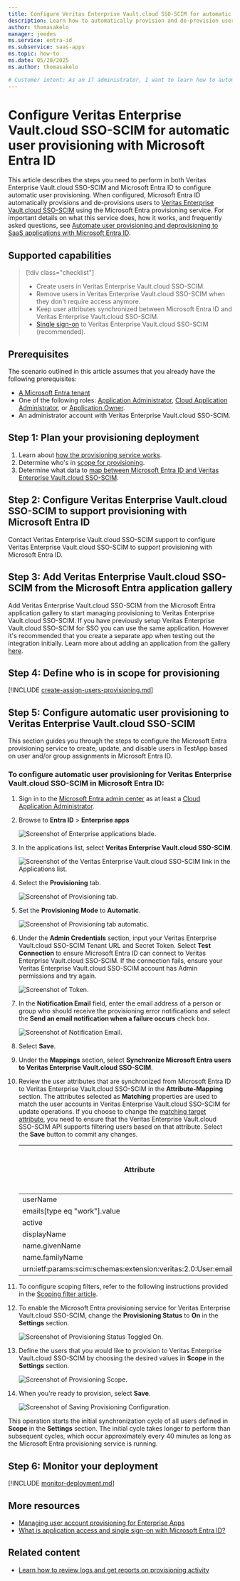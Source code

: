 ```yaml
---
title: Configure Veritas Enterprise Vault.cloud SSO-SCIM for automatic user provisioning with Microsoft Entra ID
description: Learn how to automatically provision and de-provision user accounts from Microsoft Entra ID to Veritas Enterprise Vault.cloud SSO-SCIM.
author: thomasakelo
manager: jeedes
ms.service: entra-id
ms.subservice: saas-apps
ms.topic: how-to
ms.date: 05/20/2025
ms.author: thomasakelo

# Customer intent: As an IT administrator, I want to learn how to automatically provision and deprovision user accounts from Microsoft Entra ID to Veritas Enterprise Vault.cloud SSO-SCIM so that I can streamline the user management process and ensure that users have the appropriate access to Veritas Enterprise Vault.cloud SSO-SCIM.
---
```


# Configure Veritas Enterprise Vault.cloud SSO-SCIM for automatic user provisioning with Microsoft Entra ID

This article describes the steps you need to perform in both Veritas Enterprise Vault.cloud SSO-SCIM and Microsoft Entra ID to configure automatic user provisioning. When configured, Microsoft Entra ID automatically provisions and de-provisions users to [Veritas Enterprise Vault.cloud SSO-SCIM](https://www.veritas.com/insights/enterprise-vault.html?inid=us_veritas_home_products_enterprisevaultcloud) using the Microsoft Entra provisioning service. For important details on what this service does, how it works, and frequently asked questions, see [Automate user provisioning and deprovisioning to SaaS applications with Microsoft Entra ID](~/identity/app-provisioning/user-provisioning.md). 


## Supported capabilities
> [!div class="checklist"]
> * Create users in Veritas Enterprise Vault.cloud SSO-SCIM.
> * Remove users in Veritas Enterprise Vault.cloud SSO-SCIM when they don't require access anymore.
> * Keep user attributes synchronized between Microsoft Entra ID and Veritas Enterprise Vault.cloud SSO-SCIM.
> * [Single sign-on](veritas-tutorial.md) to Veritas Enterprise Vault.cloud SSO-SCIM (recommended).

## Prerequisites

The scenario outlined in this article assumes that you already have the following prerequisites:

* [A Microsoft Entra tenant](~/identity-platform/quickstart-create-new-tenant.md) 
* One of the following roles: [Application Administrator](/entra/identity/role-based-access-control/permissions-reference#application-administrator), [Cloud Application Administrator](/entra/identity/role-based-access-control/permissions-reference#cloud-application-administrator), or [Application Owner](/entra/fundamentals/users-default-permissions#owned-enterprise-applications).
* An administrator account with Veritas Enterprise Vault.cloud SSO-SCIM.

## Step 1: Plan your provisioning deployment
1. Learn about [how the provisioning service works](~/identity/app-provisioning/user-provisioning.md).
1. Determine who's in [scope for provisioning](~/identity/app-provisioning/define-conditional-rules-for-provisioning-user-accounts.md).
1. Determine what data to [map between Microsoft Entra ID and Veritas Enterprise Vault.cloud SSO-SCIM](~/identity/app-provisioning/customize-application-attributes.md).

<a name='step-2-configure-veritas-enterprise-vaultcloud-sso-scim-to-support-provisioning-with-azure-ad'></a>

## Step 2: Configure Veritas Enterprise Vault.cloud SSO-SCIM to support provisioning with Microsoft Entra ID
Contact Veritas Enterprise Vault.cloud SSO-SCIM support to configure Veritas Enterprise Vault.cloud SSO-SCIM to support provisioning with Microsoft Entra ID.

<a name='step-3-add-veritas-enterprise-vaultcloud-sso-scim-from-the-azure-ad-application-gallery'></a>

## Step 3: Add Veritas Enterprise Vault.cloud SSO-SCIM from the Microsoft Entra application gallery

Add Veritas Enterprise Vault.cloud SSO-SCIM from the Microsoft Entra application gallery to start managing provisioning to Veritas Enterprise Vault.cloud SSO-SCIM. If you have previously setup Veritas Enterprise Vault.cloud SSO-SCIM for SSO you can use the same application. However it's recommended that you create a separate app when testing out the integration initially. Learn more about adding an application from the gallery [here](~/identity/enterprise-apps/add-application-portal.md). 

## Step 4: Define who is in scope for provisioning 

[!INCLUDE [create-assign-users-provisioning.md](~/identity/saas-apps/includes/create-assign-users-provisioning.md)]

## Step 5: Configure automatic user provisioning to Veritas Enterprise Vault.cloud SSO-SCIM 

This section guides you through the steps to configure the Microsoft Entra provisioning service to create, update, and disable users in TestApp based on user and/or group assignments in Microsoft Entra ID.

<a name='to-configure-automatic-user-provisioning-for-veritas-enterprise-vaultcloud-sso-scim-in-azure-ad'></a>

### To configure automatic user provisioning for Veritas Enterprise Vault.cloud SSO-SCIM in Microsoft Entra ID:

1. Sign in to the [Microsoft Entra admin center](https://entra.microsoft.com) as at least a [Cloud Application Administrator](~/identity/role-based-access-control/permissions-reference.md#cloud-application-administrator).
1. Browse to **Entra ID** > **Enterprise apps**

	![Screenshot of Enterprise applications blade.](common/enterprise-applications.png)

1. In the applications list, select **Veritas Enterprise Vault.cloud SSO-SCIM**.

	![Screenshot of the Veritas Enterprise Vault.cloud SSO-SCIM link in the Applications list.](common/all-applications.png)

1. Select the **Provisioning** tab.

	![Screenshot of Provisioning tab.](common/provisioning.png)

1. Set the **Provisioning Mode** to **Automatic**.

	![Screenshot of Provisioning tab automatic.](common/provisioning-automatic.png)

1. Under the **Admin Credentials** section, input your Veritas Enterprise Vault.cloud SSO-SCIM Tenant URL and Secret Token. Select **Test Connection** to ensure Microsoft Entra ID can connect to Veritas Enterprise Vault.cloud SSO-SCIM. If the connection fails, ensure your Veritas Enterprise Vault.cloud SSO-SCIM account has Admin permissions and try again.

 	![Screenshot of Token.](common/provisioning-testconnection-tenanturltoken.png)

1. In the **Notification Email** field, enter the email address of a person or group who should receive the provisioning error notifications and select the **Send an email notification when a failure occurs** check box.

	![Screenshot of Notification Email.](common/provisioning-notification-email.png)

1. Select **Save**.

1. Under the **Mappings** section, select **Synchronize Microsoft Entra users to Veritas Enterprise Vault.cloud SSO-SCIM**.

1. Review the user attributes that are synchronized from Microsoft Entra ID to Veritas Enterprise Vault.cloud SSO-SCIM in the **Attribute-Mapping** section. The attributes selected as **Matching** properties are used to match the user accounts in Veritas Enterprise Vault.cloud SSO-SCIM for update operations. If you choose to change the [matching target attribute](~/identity/app-provisioning/customize-application-attributes.md), you need to ensure that the Veritas Enterprise Vault.cloud SSO-SCIM API supports filtering users based on that attribute. Select the **Save** button to commit any changes.

   |Attribute|Type|Supported for filtering|Required by Veritas Enterprise Vault.cloud SSO-SCIM|
   |---|---|---|---|
   |userName|String|&check;|&check;
   |emails[type eq "work"].value|String|&check;|&check;
   |active|Boolean||&check;
   |displayName|String||&check;
   |name.givenName|String||&check;
   |name.familyName|String||&check;
   |urn:ietf:params:scim:schemas:extension:veritas:2.0:User:emailAliases|String||&check;
   
1. To configure scoping filters, refer to the following instructions provided in the [Scoping filter  article](~/identity/app-provisioning/define-conditional-rules-for-provisioning-user-accounts.md).

1. To enable the Microsoft Entra provisioning service for Veritas Enterprise Vault.cloud SSO-SCIM, change the **Provisioning Status** to **On** in the **Settings** section.

	![Screenshot of Provisioning Status Toggled On.](common/provisioning-toggle-on.png)

1. Define the users that you would like to provision to Veritas Enterprise Vault.cloud SSO-SCIM by choosing the desired values in **Scope** in the **Settings** section.

	![Screenshot of Provisioning Scope.](common/provisioning-scope.png)

1. When you're ready to provision, select **Save**.

	![Screenshot of Saving Provisioning Configuration.](common/provisioning-configuration-save.png)

This operation starts the initial synchronization cycle of all users defined in **Scope** in the **Settings** section. The initial cycle takes longer to perform than subsequent cycles, which occur approximately every 40 minutes as long as the Microsoft Entra provisioning service is running. 

## Step 6: Monitor your deployment

[!INCLUDE [monitor-deployment.md](~/identity/saas-apps/includes/monitor-deployment.md)]

## More resources

* [Managing user account provisioning for Enterprise Apps](~/identity/app-provisioning/configure-automatic-user-provisioning-portal.md)
* [What is application access and single sign-on with Microsoft Entra ID?](~/identity/enterprise-apps/what-is-single-sign-on.md)

## Related content

* [Learn how to review logs and get reports on provisioning activity](~/identity/app-provisioning/check-status-user-account-provisioning.md)
